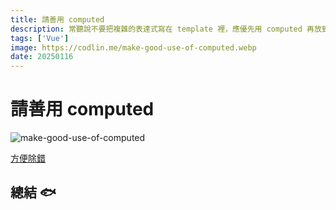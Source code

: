 ```yaml
---
title: 請善用 computed
description: 常聽說不要把複雜的表達式寫在 template 裡，應優先用 computed 再放到 template 中，來試試有甚麼差別吧。ლ（´∀`ლ）
tags: ['Vue']
image: https://codlin.me/make-good-use-of-computed.webp
date: 20250116
---
```


# 請善用 computed

![make-good-use-of-computed](/make-good-use-of-computed.webp)

[方便除錯](https://vuejs.org/guide/extras/reactivity-in-depth.html#computed-debugging)

## 總結 🐟
